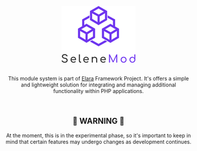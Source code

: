 <div align="center">
  <img src="https://raw.githubusercontent.com/darkmatter1971/selene-mod/main/media/SeleneMod.png" alt="Logo">
</div>

<br>

<div align="center">
  <p>This module system is part of <a href="https://github.com/darkmatter1971/elara">Elara</a> Framework Project. It's offers a simple and lightweight solution for integrating and managing additional functionality within PHP applications.</p>
</div>

<br>

<div align="center">
  <h2>🚧 WARNING 🚧</h2>
  <p>At the moment, this is in the experimental phase, so it's important to keep in mind that certain features may undergo changes as development continues.</p>
</div>
